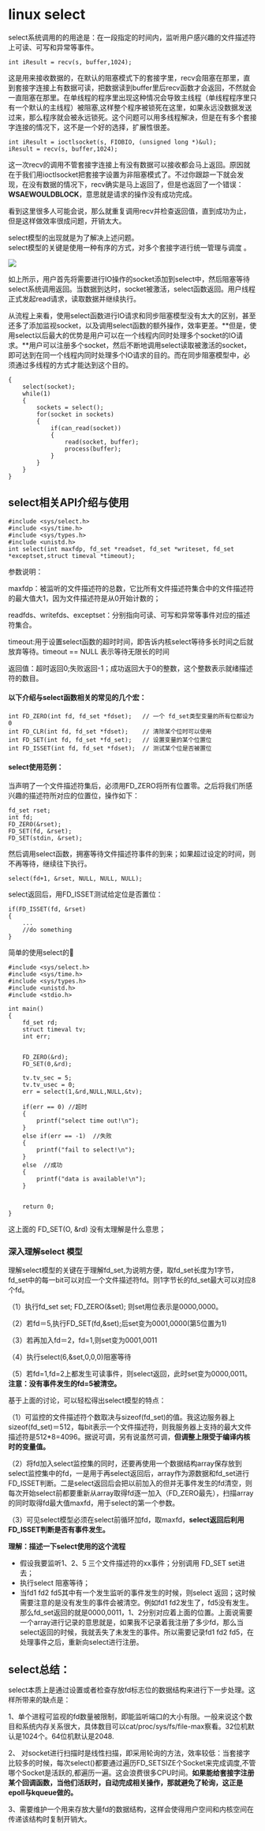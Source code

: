 # linux select

select系统调用的的用途是：在一段指定的时间内，监听用户感兴趣的文件描述符上可读、可写和异常等事件。

```text
int iResult = recv(s, buffer,1024);
```

这是用来接收数据的，在默认的阻塞模式下的套接字里，recv会阻塞在那里，直到套接字连接上有数据可读，把数据读到buffer里后recv函数才会返回，不然就会一直阻塞在那里。在单线程的程序里出现这种情况会导致主线程（单线程程序里只有一个默认的主线程）被阻塞,这样整个程序被锁死在这里，如果永远没数据发送过来，那么程序就会被永远锁死。这个问题可以用多线程解决，但是在有多个套接字连接的情况下，这不是一个好的选择，扩展性很差。

```text
int iResult = ioctlsocket(s, FIOBIO, (unsigned long *)&ul);
iResult = recv(s, buffer,1024);
```

这一次recv的调用不管套接字连接上有没有数据可以接收都会马上返回。原因就在于我们用ioctlsocket把套接字设置为非阻塞模式了。不过你跟踪一下就会发现，在没有数据的情况下，recv确实是马上返回了，但是也返回了一个错误：**WSAEWOULDBLOCK**，意思就是请求的操作没有成功完成。

看到这里很多人可能会说，那么就重复调用recv并检查返回值，直到成功为止，但是这样做效率很成问题，开销太大。

select模型的出现就是为了解决上述问题。  
select模型的关键是使用一种有序的方式，对多个套接字进行统一管理与调度 。

![](../.gitbook/assets/linux%20select.png)

如上所示，用户首先将需要进行IO操作的socket添加到select中，然后阻塞等待select系统调用返回。当数据到达时，socket被激活，select函数返回。用户线程正式发起read请求，读取数据并继续执行。

从流程上来看，使用select函数进行IO请求和同步阻塞模型没有太大的区别，甚至还多了添加监视socket，以及调用select函数的额外操作，效率更差。**但是，使用select以后最大的优势是用户可以在一个线程内同时处理多个socket的IO请求。**用户可以注册多个socket，然后不断地调用select读取被激活的socket，即可达到在同一个线程内同时处理多个IO请求的目的。而在同步阻塞模型中，必须通过多线程的方式才能达到这个目的。

```text
{
    select(socket);
    while(1) 
    {
        sockets = select();
        for(socket in sockets) 
        {
            if(can_read(socket)) 
            {
                read(socket, buffer);
                process(buffer);
            }
        }
    }
}
```

## select相关API介绍与使用

```text
#include <sys/select.h>
#include <sys/time.h>
#include <sys/types.h>
#include <unistd.h>
int select(int maxfdp, fd_set *readset, fd_set *writeset, fd_set *exceptset,struct timeval *timeout);
```

参数说明：

maxfdp：被监听的文件描述符的总数，它比所有文件描述符集合中的文件描述符的最大值大1，因为文件描述符是从0开始计数的；

readfds、writefds、exceptset：分别指向可读、可写和异常等事件对应的描述符集合。

timeout:用于设置select函数的超时时间，即告诉内核select等待多长时间之后就放弃等待。timeout == NULL 表示等待无限长的时间

返回值：超时返回0;失败返回-1；成功返回大于0的整数，这个整数表示就绪描述符的数目。

#### 以下介绍与select函数相关的常见的几个宏：

```text
int FD_ZERO(int fd, fd_set *fdset);   // 一个 fd_set类型变量的所有位都设为 0
int FD_CLR(int fd, fd_set *fdset);    // 清除某个位时可以使用
int FD_SET(int fd, fd_set *fd_set);   // 设置变量的某个位置位
int FD_ISSET(int fd, fd_set *fdset);  // 测试某个位是否被置位
```

#### select使用范例：

当声明了一个文件描述符集后，必须用FD\_ZERO将所有位置零。之后将我们所感兴趣的描述符所对应的位置位，操作如下：

```text
fd_set rset;   
int fd;   
FD_ZERO(&rset);   
FD_SET(fd, &rset);   
FD_SET(stdin, &rset);
```

然后调用select函数，拥塞等待文件描述符事件的到来；如果超过设定的时间，则不再等待，继续往下执行。

```text
select(fd+1, &rset, NULL, NULL, NULL);
```

select返回后，用FD\_ISSET测试给定位是否置位：

```text
if(FD_ISSET(fd, &rset)   
{ 
    ... 
    //do something  
}
```

简单的使用select的🌰

```text
#include <sys/select.h>
#include <sys/time.h>
#include <sys/types.h>
#include <unistd.h>
#include <stdio.h>

int main()
{
    fd_set rd;
    struct timeval tv;
    int err;


    FD_ZERO(&rd);
    FD_SET(0,&rd);

    tv.tv_sec = 5;
    tv.tv_usec = 0;
    err = select(1,&rd,NULL,NULL,&tv);

    if(err == 0) //超时
    {
        printf("select time out!\n");
    }
    else if(err == -1)  //失败
    {
        printf("fail to select!\n");
    }
    else  //成功
    {
        printf("data is available!\n");
    }


    return 0;
}
```

这上面的 FD\_SET\(O, &rd\) 没有太理解是什么意思；

### 深入理解select 模型

理解select模型的关键在于理解fd\_set,为说明方便，取fd\_set长度为1字节，fd\_set中的每一bit可以对应一个文件描述符fd。则1字节长的fd\_set最大可以对应8个fd。

（1）执行fd\_set set; FD\_ZERO\(&set\); 则set用位表示是0000,0000。

（2）若fd＝5,执行FD\_SET\(fd,&set\);后set变为0001,0000\(第5位置为1\)

（3）若再加入fd＝2，fd=1,则set变为0001,0011

（4）执行select\(6,&set,0,0,0\)阻塞等待

（5）若fd=1,fd=2上都发生可读事件，则select返回，此时set变为0000,0011。**注意：没有事件发生的fd=5被清空。**

基于上面的讨论，可以轻松得出select模型的特点：

（1）可监控的文件描述符个数取决与sizeof\(fd\_set\)的值。我这边服务器上sizeof\(fd\_set\)＝512，每bit表示一个文件描述符，则我服务器上支持的最大文件描述符是512\*8=4096。据说可调，另有说虽然可调，**但调整上限受于编译内核时的变量值。**

（2）将fd加入select监控集的同时，还要再使用一个数据结构array保存放到select监控集中的fd，一是用于再select返回后，array作为源数据和fd\_set进行FD\_ISSET判断。二是select返回后会把以前加入的但并无事件发生的fd清空，则每次开始select前都要重新从array取得fd逐一加入（FD\_ZERO最先），扫描array的同时取得fd最大值maxfd，用于select的第一个参数。

（3）可见select模型必须在select前循环加fd，取maxfd，**select返回后利用FD\_ISSET判断是否有事件发生。**

**理解：描述一下select使用的这个流程**

* 假设我要监听1、2、5 三个文件描述符的xx事件；分别调用 FD\_SET set进去；
* 执行select 阻塞等待；
* 当fd1 fd2 fd5其中有一个发生监听的事件发生的时候，则select 返回；这时候需要注意的是没有发生的事件会被清空。例如fd1 fd2发生了，fd5没有发生。那么fd\_set返回的就是0000,0011，1、2分别对应着上面的位置。上面说需要一个array进行记录的意思就是，如果我不记录着我注册了多少fd，那么当select返回的时候，我就丢失了未发生的事件。所以需要记录fd1 fd2 fd5，在处理事件之后，重新向select进行注册。

## select总结： <a id="select&#x603B;&#x7ED3;&#xFF1A;"></a>

select本质上是通过设置或者检查存放fd标志位的数据结构来进行下一步处理。这样所带来的缺点是：

1、单个进程可监视的fd数量被限制，即能监听端口的大小有限。一般来说这个数目和系统内存关系很大，具体数目可以cat/proc/sys/fs/file-max察看。32位机默认是1024个。64位机默认是2048.

2、 对socket进行扫描时是线性扫描，即采用轮询的方法，效率较低：当套接字比较多的时候，每次select\(\)都要通过遍历FD\_SETSIZE个Socket来完成调度,不管哪个Socket是活跃的,都遍历一遍。这会浪费很多CPU时间。**如果能给套接字注册某个回调函数，当他们活跃时，自动完成相关操作，那就避免了轮询，这正是epoll与kqueue做的。**

3、需要维护一个用来存放大量fd的数据结构，这样会使得用户空间和内核空间在传递该结构时复制开销大。


